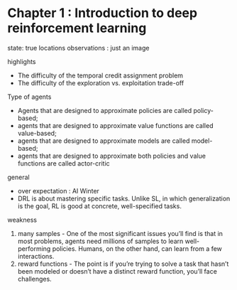 # Chapter 1 : Introduction to deep reinforcement learning


state: true locations 
observations : just an image

highlights
* The difficulty of the temporal credit assignment problem
* The difficulty of the exploration vs. exploitation trade-off

Type of agents
* Agents that are designed to approximate policies are called policy-based; 
* agents that are designed to approximate value functions are called value-based; 
* agents that are designed to approximate models are called model-based; 
* agents that are designed to approximate both policies and value functions are called actor-critic

general
* over expectation : AI Winter
* DRL is about mastering specific tasks. Unlike SL, in which generalization is the goal, RL is good at concrete, well-specified tasks. 


weakness
1. many samples - One of the most significant issues you’ll find is that in most problems, agents need millions of samples to learn well-performing policies. Humans, on the other hand, can learn from a few interactions.
2. reward functions -  The point is if you’re trying to solve a task that hasn’t been modeled or doesn’t have a distinct reward function, you’ll face challenges.









